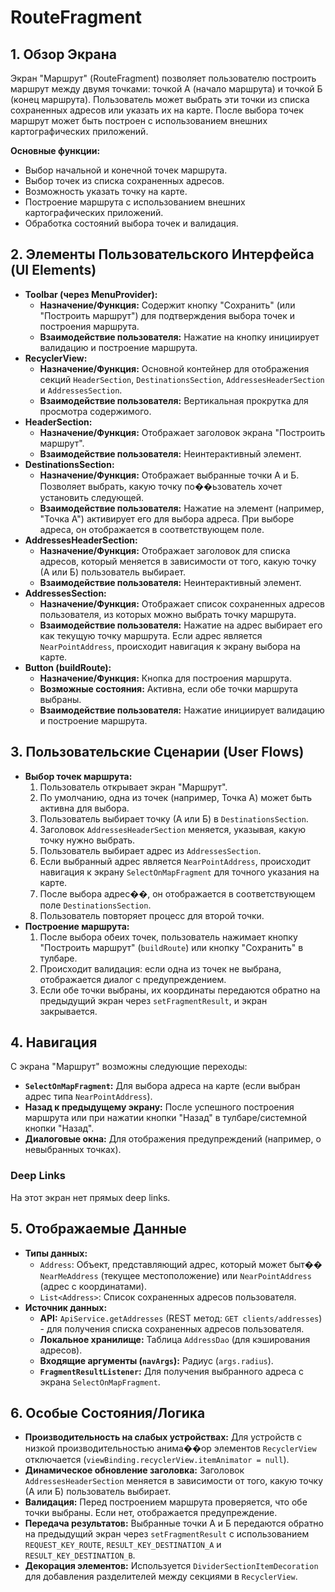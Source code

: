 # RouteFragment

## 1. Обзор Экрана

Экран "Маршрут" (RouteFragment) позволяет пользователю построить маршрут между двумя точками: точкой А (начало маршрута) и точкой Б (конец маршрута). Пользователь может выбрать эти точки из списка сохраненных адресов или указать их на карте. После выбора точек маршрут может быть построен с использованием внешних картографических приложений.

**Основные функции:**
*   Выбор начальной и конечной точек маршрута.
*   Выбор точек из списка сохраненных адресов.
*   Возможность указать точку на карте.
*   Построение маршрута с использованием внешних картографических приложений.
*   Обработка состояний выбора точек и валидация.

## 2. Элементы Пользовательского Интерфейса (UI Elements)

*   **Toolbar (через MenuProvider):**
    *   **Назначение/Функция:** Содержит кнопку "Сохранить" (или "Построить маршрут") для подтверждения выбора точек и построения маршрута.
    *   **Взаимодействие пользователя:** Нажатие на кнопку инициирует валидацию и построение маршрута.
*   **RecyclerView:**
    *   **Назначение/Функция:** Основной контейнер для отображения секций `HeaderSection`, `DestinationsSection`, `AddressesHeaderSection` и `AddressesSection`.
    *   **Взаимодействие пользователя:** Вертикальная прокрутка для просмотра содержимого.
*   **HeaderSection:**
    *   **Назначение/Функция:** Отображает заголовок экрана "Построить маршрут".
    *   **Взаимодействие пользователя:** Неинтерактивный элемент.
*   **DestinationsSection:**
    *   **Назначение/Функция:** Отображает выбранные точки А и Б. Позволяет выбрать, какую точку по��ьзователь хочет установить следующей.
    *   **Взаимодействие пользователя:** Нажатие на элемент (например, "Точка А") активирует его для выбора адреса. При выборе адреса, он отображается в соответствующем поле.
*   **AddressesHeaderSection:**
    *   **Назначение/Функция:** Отображает заголовок для списка адресов, который меняется в зависимости от того, какую точку (А или Б) пользователь выбирает.
    *   **Взаимодействие пользователя:** Неинтерактивный элемент.
*   **AddressesSection:**
    *   **Назначение/Функция:** Отображает список сохраненных адресов пользователя, из которых можно выбрать точку маршрута.
    *   **Взаимодействие пользователя:** Нажатие на адрес выбирает его как текущую точку маршрута. Если адрес является `NearPointAddress`, происходит навигация к экрану выбора на карте.
*   **Button (buildRoute):**
    *   **Назначение/Функция:** Кнопка для построения маршрута.
    *   **Возможные состояния:** Активна, если обе точки маршрута выбраны.
    *   **Взаимодействие пользователя:** Нажатие инициирует валидацию и построение маршрута.

## 3. Пользовательские Сценарии (User Flows)

*   **Выбор точек маршрута:**
    1.  Пользователь открывает экран "Маршрут".
    2.  По умолчанию, одна из точек (например, Точка А) может быть активна для выбора.
    3.  Пользователь выбирает точку (А или Б) в `DestinationsSection`.
    4.  Заголовок `AddressesHeaderSection` меняется, указывая, какую точку нужно выбрать.
    5.  Пользователь выбирает адрес из `AddressesSection`.
    6.  Если выбранный адрес является `NearPointAddress`, происходит навигация к экрану `SelectOnMapFragment` для точного указания на карте.
    7.  После выбора адрес��, он отображается в соответствующем поле `DestinationsSection`.
    8.  Пользователь повторяет процесс для второй точки.
*   **Построение маршрута:**
    1.  После выбора обеих точек, пользователь нажимает кнопку "Построить маршрут" (`buildRoute`) или кнопку "Сохранить" в тулбаре.
    2.  Происходит валидация: если одна из точек не выбрана, отображается диалог с предупреждением.
    3.  Если обе точки выбраны, их координаты передаются обратно на предыдущий экран через `setFragmentResult`, и экран закрывается.

## 4. Навигация

С экрана "Маршрут" возможны следующие переходы:

*   **`SelectOnMapFragment`:** Для выбора адреса на карте (если выбран адрес типа `NearPointAddress`).
*   **Назад к предыдущему экрану:** После успешного построения маршрута или при нажатии кнопки "Назад" в тулбаре/системной кнопки "Назад".
*   **Диалоговые окна:** Для отображения предупреждений (например, о невыбранных точках).

### Deep Links

На этот экран нет прямых deep links.

## 5. Отображаемые Данные

*   **Типы данных:**
    *   `Address`: Объект, представляющий адрес, который может быт�� `NearMeAddress` (текущее местоположение) или `NearPointAddress` (адрес с координатами).
    *   `List<Address>`: Список сохраненных адресов пользователя.
*   **Источник данных:**
    *   **API:** `ApiService.getAddresses` (REST метод: `GET clients/addresses`) - для получения списка сохраненных адресов пользователя.
    *   **Локальное хранилище:** Таблица `AddressDao` (для кэширования адресов).
    *   **Входящие аргументы (`navArgs`):** Радиус (`args.radius`).
    *   **`FragmentResultListener`:** Для получения выбранного адреса с экрана `SelectOnMapFragment`.

## 6. Особые Состояния/Логика

*   **Производительность на слабых устройствах:** Для устройств с низкой производительностью анима��ор элементов `RecyclerView` отключается (`viewBinding.recyclerView.itemAnimator = null`).
*   **Динамическое обновление заголовка:** Заголовок `AddressesHeaderSection` меняется в зависимости от того, какую точку (А или Б) пользователь выбирает.
*   **Валидация:** Перед построением маршрута проверяется, что обе точки выбраны. Если нет, отображается предупреждение.
*   **Передача результатов:** Выбранные точки А и Б передаются обратно на предыдущий экран через `setFragmentResult` с использованием `REQUEST_KEY_ROUTE`, `RESULT_KEY_DESTINATION_A` и `RESULT_KEY_DESTINATION_B`.
*   **Декорация элементов:** Используется `DividerSectionItemDecoration` для добавления разделителей между секциями в `RecyclerView`.
